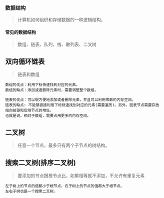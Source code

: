 ### 数据结构

>计算机如何组织和存储数据的一种逻辑结构。

#### 常见的数据结构

>数组、链表、队列、栈、散列表、二叉树

## 双向循环链表

>链表和数组

```
数组的优点：利用下标快速找到对应的元素。
数组的缺点：添加或者删除元素时，需要调整整个数组。

链表的优点：可以很方便地添加或者删除元素，并且可以利用零散的内存空间。
链表的缺点: 不能够直接利用下标快速找到对应的元素(需要遍历)。另外，链表节点需要存放指向前驱和后继节点的地址，
也就是说，相对于数组，需要占用更多的内存空间。
```

## 二叉树

>任意一个节点，最多只有两个子节点的树结构。

## 搜索二叉树(排序二叉树)

>要添加的节点跟根节点比，如果相等就不添加，不允许有重复元素

```
左子树上的节点的值都小于根节点，右子树上的节点的值都大于根节点。
左右子树也是一个搜索二叉树。
```
